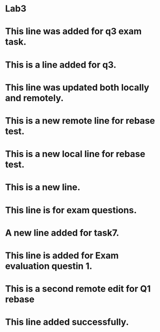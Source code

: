 # Lab3


# This line was added for q3 exam task.

# This is a line added for q3.



# This line was updated both locally and remotely.



# This is a new remote line for rebase test.

# This is a new local line for rebase test.

# This is a new line.

# This line is for exam questions.

# A new line added for task7.
# This line is added for Exam evaluation questin 1.
# This is a second remote edit for Q1 rebase

# This line added successfully.
